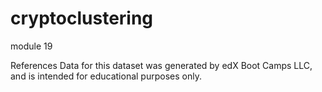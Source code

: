 # cryptoclustering
module 19

References
Data for this dataset was generated by edX Boot Camps LLC, and is intended for educational purposes only.
